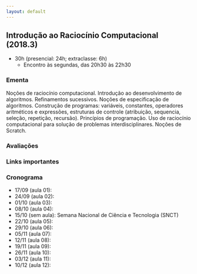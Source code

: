 ```yaml
---
layout: default
---
```


## Introdução ao Raciocínio Computacional (2018.3)
+ 30h (presencial: 24h; extraclasse: 6h)
  + Encontro às segundas, das 20h30 às 22h30

### Ementa
Noções de raciocínio computacional. Introdução ao desenvolvimento de algoritmos. Refinamentos sucessivos. Noções de especificação de algoritmos. Construção de programas: variáveis, constantes, operadores aritméticos e expressões, estruturas de controle (atribuição, sequencia, seleção, repetição, recursão). Princípios de programação. Uso de raciocínio computacional para solução de problemas interdisciplinares. Noções de Scratch.

### Avaliações

### Links importantes
<!-- 
+ Ferramenta: [Scratch](https://scratch.mit.edu/)
  + [Download (offline)](https://scratch.mit.edu/download) e [Aplicação Web (online)](https://scratch.mit.edu/projects/editor/?tip_bar=home)
  + [Projetos anteriores](https://scratch.mit.edu/search/projects?q=ufsb) de discentes da UFSB 
-->

### Cronograma
+ 17/09 (aula 01): 
+ 24/09 (aula 02): 
+ 01/10 (aula 03): 
+ 08/10 (aula 04): 
+ 15/10 (sem aula): Semana Nacional de Ciência e Tecnologia (SNCT)
+ 22/10 (aula 05): 
+ 29/10 (aula 06): 
+ 05/11 (aula 07): 
+ 12/11 (aula 08): 
+ 19/11 (aula 09): 
+ 26/11 (aula 10): 
+ 03/12 (aula 11): 
+ 10/12 (aula 12): 
